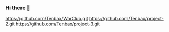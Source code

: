 ### Hi there 👋
https://github.com/Tenbax/WarClub.git
https://github.com/Tenbax/project-2.git
https://github.com/Tenbax/project-3.git

<!--
**Tenbax/Tenbax** is a ✨ _special_ ✨ repository because its `README.md` (this file) appears on your GitHub profile.

Here are some ideas to get you started:

- 🔭 I’m currently working on myself.
- 🌱 I’m currently learning State Maritime University named after F.F. Ushakov
- 👯 I’m looking to collaborate on ...
- 🤔 I’m looking for help with employment.
- 💬 Ask me how to make chatGPT solve your tasks.
- 📫 How to reach me:  https://t.me/+79886208338, https://wa.me/+79886208338.
- 😄 Pronouns:
- ⚡ Fun fact: ...
-->
